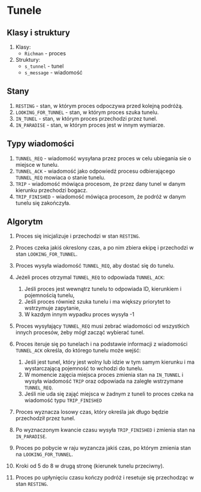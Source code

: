 # Tunele

## Klasy i struktury
1. Klasy:
    * `Richman` - proces
2. Struktury:
    * `s_tunnel` - tunel
    * `s_message` - wiadomość


## Stany
1. `RESTING` - stan, w którym proces odpoczywa przed kolejną podróżą.
2. `LOOKING_FOR_TUNNEL` - stan, w którym proces szuka tunelu.
3. `IN_TUNEL` - stan, w którym proces przechodzi przez tunel.
4. `IN_PARADISE` - stan, w którym proces jest w innym wymiarze.


## Typy wiadomości
1. `TUNNEL_REQ` - wiadomość wysyłana przez proces w celu ubiegania sie o miejsce w tunelu.
2. `TUNNEL_ACK` - wiadomość jako odpowiedź procesu odbierającego `TUNNEL_REQ` mowiaca o stanie tunelu.
3. `TRIP` - wiadomość mówiąca procesom, że przez dany tunel w danym kierunku przechodzi bogacz.
4. `TRIP_FINISHED` - wiadomość mówiąca procesom, że podróż w danym tunelu się zakończyła.


## Algorytm
1. Proces się inicjalizuje i przechodzi w stan `RESTING`.
   
2. Proces czeka jakiś okreslony czas, a po nim zbiera ekipę i przechodzi w stan `LOOKING_FOR_TUNNEL`.
  
3. Proces wysyła wiadomość `TUNNEL_REQ`, aby dostać się do tunelu.
    
4. Jeżeli proces otrzymal `TUNNEL_REQ` to odpowiada `TUNNEL_ACK`:
    1. Jeśli proces jest wewnątrz tunelu to odpowiada ID, kierunkiem i pojemnością tunelu,
    2. Jeśli proces również szuka tunelu i ma większy priorytet to wstrzymuje zapytanie,
    3. W kazdym innym wypadku proces wysyła -1

5. Proces wysyłający `TUNNEL_REQ` musi zebrać wiadomości od wszystkich innych procesów, żeby mógł zacząć wybierać tunel.

6. Proces iteruje się po tunelach i na podstawie informacji z wiadomości `TUNNEL_ACK` określa, do którego tunelu może wejść:
    1. Jeśli jest tunel, który jest wolny lub idzie w tym samym kierunku i ma wystarczającą pojemność to wchodzi do tunelu.
    2. W momencie zajęcia miejsca proces zmienia stan na `IN_TUNNEL` i wysyła wiadomość `TRIP` oraz odpowiada na zaległe wstrzymane `TUNNEL_REQ`.
    3. Jeśli nie uda się zająć miejsca w żadnym z tuneli to proces czeka na wiadomość typu `TRIP_FINISHED`

8. Proces wyznacza losowy czas, który określa jak długo będzie przechodził przez tunel.

9. Po wyznaczonym kwancie czasu wysyła `TRIP_FINISHED` i zmienia stan na `IN_PARADISE`.

10. Proces po pobycie w raju wyzancza jakiś czas, po którym zmienia stan na `LOOKING_FOR_TUNNEL`.
    
11. Kroki od 5 do 8 w drugą stronę (kierunek tunelu przeciwny).
    
12.  Proces po upłynięciu czasu kończy podróż i resetuje się przechodząc w stan `RESTING`.
